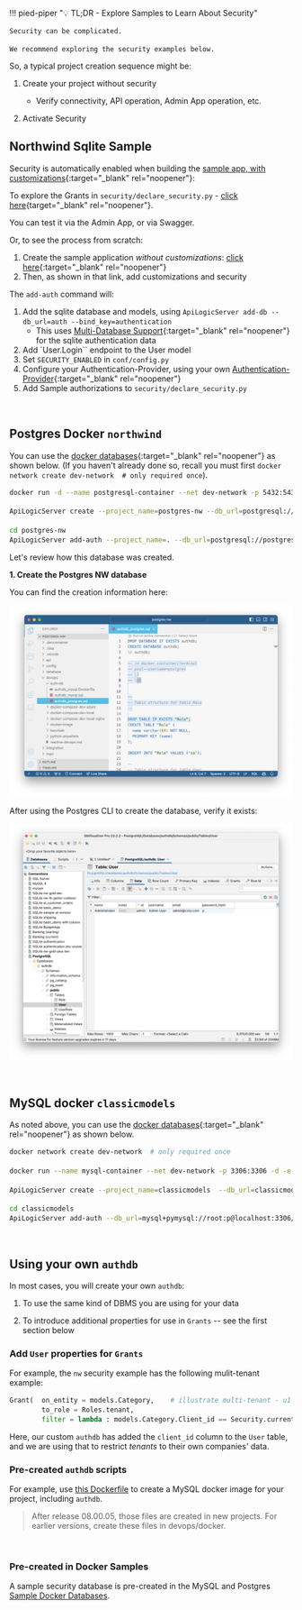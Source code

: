 !!! pied-piper ":bulb: TL;DR - Explore Samples to Learn About Security"

    Security can be complicated.  
    
    We recommend exploring the security examples below.


 

So, a typical project creation sequence might be:

1. Create your project without security

    * Verify connectivity, API operation, Admin App operation, etc.

2. Activate Security



## Northwind Sqlite Sample

Security is automatically enabled when building the [sample app, with customizations](Sample-Database.md##northwind-with-logic){:target="_blank" rel="noopener"}:

To explore the Grants in `security/declare_security.py` - [click here](https://github.com/ApiLogicServer/demo/blob/main/security/declare_security.py){target="_blank" rel="noopener"}.

You can test it via the Admin App, or via Swagger.

Or, to see the process from scratch:

1. Create the sample application _without customizations_: [click here](Sample-Database.md##northwind-without-logic){:target="_blank" rel="noopener"}
2. Then, as shown in that link, add customizations and security

The `add-auth` command will:

1. Add the sqlite database and models, using `ApiLogicServer add-db --db_url=auth --bind_key=authentication`
    * This uses [Multi-Database Support](Data-Model-Multi.md){:target="_blank" rel="noopener"} for the sqlite authentication data
2. Add `User.Login`` endpoint to the User model
3. Set `SECURITY_ENABLED` in `conf/config.py`
4. Configure your Authentication-Provider, using your own [Authentication-Provider](Security-Authentication-Provider.md){:target="_blank" rel="noopener"}
5. Add Sample authorizations to `security/declare_security.py`

&nbsp;

## Postgres Docker `northwind`

You can use the [docker databases](Database-Docker.md){:target="_blank" rel="noopener"} as shown below.  (If you haven't already done so, recall you must first `docker network create dev-network  # only required once`).

```bash
docker run -d --name postgresql-container --net dev-network -p 5432:5432 -e PGDATA=/pgdata -e POSTGRES_PASSWORD=p apilogicserver/postgres:latest

ApiLogicServer create --project_name=postgres-nw --db_url=postgresql://postgres:p@localhost/postgres

cd postgres-nw
ApiLogicServer add-auth --project_name=. --db_url=postgresql://postgres:p@localhost/authdb
```

Let's review how this database was created.

**1. Create the Postgres NW database**

You can find the creation information here:

![PostgreSQL-authdb-create](images/security/postgres/PostgreSQL-authdb-create.png)

After using the Postgres CLI to create the database, verify it exists:

![PostgreSQL-authdb](images/security/postgres/PostgreSQL-authdb.png)


&nbsp;

## MySQL docker `classicmodels`

As noted above, you can use the [docker databases](Database-Docker.md){:target="_blank" rel="noopener"} as shown below.

```bash
docker network create dev-network  # only required once

docker run --name mysql-container --net dev-network -p 3306:3306 -d -e MYSQL_ROOT_PASSWORD=p apilogicserver/mysql8.0:latest

ApiLogicServer create --project_name=classicmodels  --db_url=classicmodels

cd classicmodels
ApiLogicServer add-auth --db_url=mysql+pymysql://root:p@localhost:3306/authdb
```

&nbsp;

## Using your own `authdb`

In most cases, you will create your own `authdb`:

1. To use the same kind of DBMS you are using for your data

2. To introduce additional properties for use in `Grants` -- see the first section below


### Add `User` properties for `Grants`

For example, the `nw` security example has the following mulit-tenant example:

```python
Grant(  on_entity = models.Category,    # illustrate multi-tenant - u1 shows only row 1
        to_role = Roles.tenant,
        filter = lambda : models.Category.Client_id == Security.current_user().client_id)  # User table attributes
```

Here, our custom `authdb` has added the `client_id` column to the `User` table, and we are using that to restrict _tenants_ to their own companies' data.


### Pre-created `authdb` scripts

For example, use [this Dockerfile](https://github.com/valhuber/ApiLogicServer/tree/main/api_logic_server_cli/project_prototype/devops/docker) to create a MySQL docker image for your project, including `authdb`.

> After release 08.00.05, those files are created in new projects.  For earlier versions, create these files in devops/docker.

&nbsp;

### Pre-created in Docker Samples

A sample security database is pre-created in the MySQL and Postgres [Sample Docker Databases](Database-Docker.md).

&nbsp;


